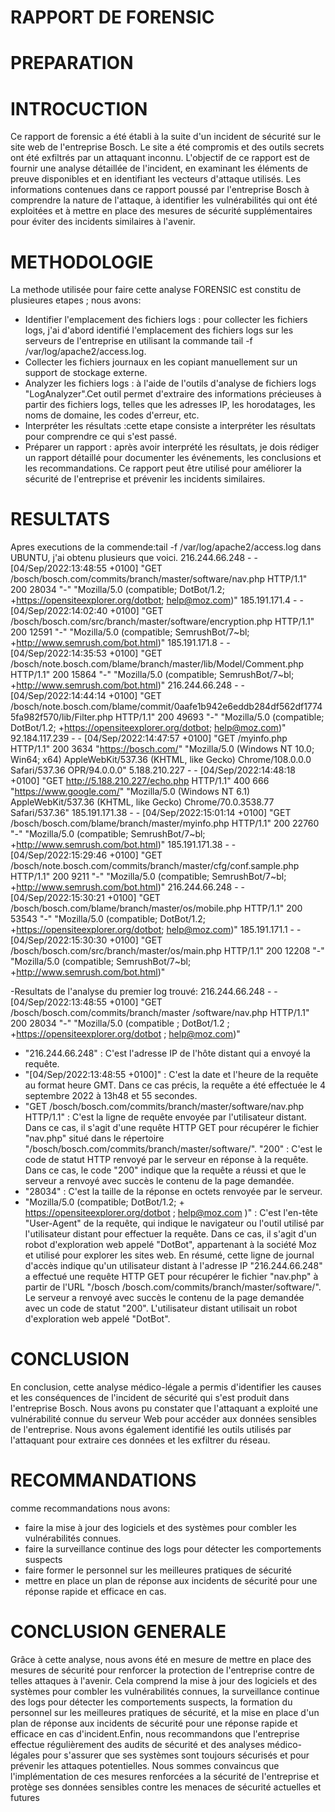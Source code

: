 **RAPPORT DE FORENSIC**
======================

PREPARATION
=============
INTROCUCTION
============

Ce rapport de forensic a été établi à la suite d'un incident de sécurité sur le site web de l'entreprise Bosch. Le site a été compromis et des outils secrets ont été exfiltrés par un attaquant inconnu. L'objectif de ce rapport est de fournir une analyse détaillée de l'incident, en examinant les éléments de preuve disponibles et en identifiant les vecteurs d'attaque utilisés. Les informations contenues dans ce rapport poussé par l'entreprise Bosch à comprendre la nature de l'attaque, à identifier les vulnérabilités qui ont été exploitées et à mettre en place des mesures de sécurité supplémentaires pour éviter des incidents similaires à l'avenir.

METHODOLOGIE
=============

La methode utilisée pour faire cette analyse FORENSIC est constitu de plusieures etapes ; nous avons:
* Identifier l'emplacement des fichiers logs : pour collecter les fichiers logs, j'ai d'abord identifié l'emplacement des fichiers logs sur les serveurs de l'entreprise en utilisant la commande tail -f /var/log/apache2/access.log.
* Collecter les fichiers journaux en les copiant manuellement sur un support de stockage externe.
* Analyzer les fichiers logs : à l'aide de l'outils d'analyse de fichiers logs "LogAnalyzer".Cet outil  permet d'extraire des informations précieuses à partir des fichiers logs, telles que les adresses IP, les horodatages, les noms de domaine, les codes d'erreur, etc.
* Interpréter les résultats :cette etape consiste a interpréter les résultats pour comprendre ce qui s'est passé.
* Préparer un rapport : après avoir interprété les résultats, je dois rédiger un rapport détaillé pour documenter les événements, les conclusions et les recommandations. Ce rapport peut être utilisé pour améliorer la sécurité de l'entreprise et prévenir les incidents similaires.

RESULTATS
=========

Apres executions de la commende:tail -f /var/log/apache2/access.log dans UBUNTU, j'ai obtenu plusieurs que voici.
216.244.66.248 - - [04/Sep/2022:13:48:55 +0100] "GET /bosch/bosch.com/commits/branch/master/software/nav.php HTTP/1.1" 200 28034 "-" "Mozilla/5.0 (compatible; DotBot/1.2; +https://opensiteexplorer.org/dotbot; help@moz.com)"
185.191.171.4 - - [04/Sep/2022:14:02:40 +0100] "GET /bosch/bosch.com/src/branch/master/software/encryption.php HTTP/1.1" 200 12591 "-" "Mozilla/5.0 (compatible; SemrushBot/7~bl; +http://www.semrush.com/bot.html)"
185.191.171.8 - - [04/Sep/2022:14:35:53 +0100] "GET /bosch/note.bosch.com/blame/branch/master/lib/Model/Comment.php HTTP/1.1" 200 15864 "-" "Mozilla/5.0 (compatible; SemrushBot/7~bl; +http://www.semrush.com/bot.html)"
216.244.66.248 - - [04/Sep/2022:14:44:14 +0100] "GET /bosch/note.bosch.com/blame/commit/0aafe1b942e6eddb284df562df17745fa982f570/lib/Filter.php HTTP/1.1" 200 49693 "-" "Mozilla/5.0 (compatible; DotBot/1.2; +https://opensiteexplorer.org/dotbot; help@moz.com)"
92.184.117.239 - - [04/Sep/2022:14:47:57 +0100] "GET /myinfo.php HTTP/1.1" 200 3634 "https://bosch.com/" "Mozilla/5.0 (Windows NT 10.0; Win64; x64) AppleWebKit/537.36 (KHTML, like Gecko) Chrome/108.0.0.0 Safari/537.36 OPR/94.0.0.0"
5.188.210.227 - - [04/Sep/2022:14:48:18 +0100] "GET http://5.188.210.227/echo.php HTTP/1.1" 400 666 "https://www.google.com/" "Mozilla/5.0 (Windows NT 6.1) AppleWebKit/537.36 (KHTML, like Gecko) Chrome/70.0.3538.77 Safari/537.36"
185.191.171.38 - - [04/Sep/2022:15:01:14 +0100] "GET /bosch/bosch.com/blame/branch/master/myinfo.php HTTP/1.1" 200 22760 "-" "Mozilla/5.0 (compatible; SemrushBot/7~bl; +http://www.semrush.com/bot.html)"
185.191.171.38 - - [04/Sep/2022:15:29:46 +0100] "GET /bosch/note.bosch.com/commits/branch/master/cfg/conf.sample.php HTTP/1.1" 200 9211 "-" "Mozilla/5.0 (compatible; SemrushBot/7~bl; +http://www.semrush.com/bot.html)"
216.244.66.248 - - [04/Sep/2022:15:30:21 +0100] "GET /bosch/bosch.com/blame/branch/master/os/mobile.php HTTP/1.1" 200 53543 "-" "Mozilla/5.0 (compatible; DotBot/1.2; +https://opensiteexplorer.org/dotbot; help@moz.com)"
185.191.171.1 - - [04/Sep/2022:15:30:30 +0100] "GET /bosch/bosch.com/src/branch/master/os/main.php HTTP/1.1" 200 12208 "-" "Mozilla/5.0 (compatible; SemrushBot/7~bl; +http://www.semrush.com/bot.html)"

-Resultats de l'analyse du premier log trouvé: 216.244.66.248 - - [04/Sep/2022:13:48:55 +0100] "GET /bosch/bosch.com/commits/branch/master /software/nav.php HTTP/1.1" 200 28034 "-" "Mozilla/5.0 (compatible ; DotBot/1.2 ; +https://opensiteexplorer.org/dotbot ; help@moz.com)"
* "216.244.66.248" : C'est l'adresse IP de l'hôte distant qui a envoyé la requête.
* "[04/Sep/2022:13:48:55 +0100]" : C'est la date et l'heure de la requête au format heure GMT. Dans ce cas précis, la requête a été effectuée le 4 septembre 2022 à 13h48 et 55 secondes.
* "GET /bosch/bosch.com/commits/branch/master/software/nav.php HTTP/1.1" : C'est la ligne de requête envoyée par l'utilisateur distant. Dans ce cas, il s'agit d'une requête HTTP GET pour récupérer le fichier "nav.php" situé dans le répertoire "/bosch/bosch.com/commits/branch/master/software/".
"200" : C'est le code de statut HTTP renvoyé par le serveur en réponse à la requête. Dans ce cas, le code "200" indique que la requête a réussi et que le serveur a renvoyé avec succès le contenu de la page demandée.
* "28034" : C'est la taille de la réponse en octets renvoyée par le serveur. 
* "Mozilla/5.0 (compatible; DotBot/1.2; + https://opensiteexplorer.org/dotbot ; help@moz.com )" : C'est l'en-tête "User-Agent" de la requête, qui indique le navigateur ou l'outil utilisé par l'utilisateur distant pour effectuer la requête. Dans ce cas, il s'agit d'un robot d'exploration web appelé "DotBot", appartenant à la société Moz et utilisé pour explorer les sites web. 
En résumé, cette ligne de journal d'accès indique qu'un utilisateur distant à l'adresse IP "216.244.66.248" a effectué une requête HTTP GET pour récupérer le fichier "nav.php" à partir de l'URL "/bosch /bosch.com/commits/branch/master/software/". Le serveur a renvoyé avec succès le contenu de la page demandée avec un code de statut "200". L'utilisateur distant utilisait un robot d'exploration web appelé "DotBot".

CONCLUSION
==========

En conclusion, cette analyse médico-légale a permis d'identifier les causes et les conséquences de l'incident de sécurité qui s'est produit dans l'entreprise Bosch. Nous avons pu constater que l'attaquant a exploité une vulnérabilité connue du serveur Web pour accéder aux données sensibles de l'entreprise. Nous avons également identifié les outils utilisés par l'attaquant pour extraire ces données et les exfiltrer du réseau.

RECOMMANDATIONS
================
comme recommandations nous avons:
* faire la mise à jour des logiciels et des systèmes pour combler les vulnérabilités connues.
* faire la surveillance continue des logs pour détecter les comportements suspects
* faire former le personnel sur les meilleures pratiques de sécurité
* mettre en place un plan de réponse aux incidents de sécurité pour une réponse rapide et efficace en cas.

CONCLUSION GENERALE
====================

Grâce à cette analyse, nous avons été en mesure de mettre en place des mesures de sécurité pour renforcer la protection de l'entreprise contre de telles attaques à l'avenir. Cela comprend la mise à jour des logiciels et des systèmes pour combler les vulnérabilités connues, la surveillance continue des logs pour détecter les comportements suspects, la formation du personnel sur les meilleures pratiques de sécurité, et la mise en place d'un plan de réponse aux incidents de sécurité pour une réponse rapide et efficace en cas d'incident.Enfin, nous recommandons que l'entreprise effectue régulièrement des audits de sécurité et des analyses médico-légales pour s'assurer que ses systèmes sont toujours sécurisés et pour prévenir les attaques potentielles. Nous sommes convaincus que l'implémentation de ces mesures renforcées a la sécurité de l'entreprise et protège ses données sensibles contre les menaces de sécurité actuelles et futures
